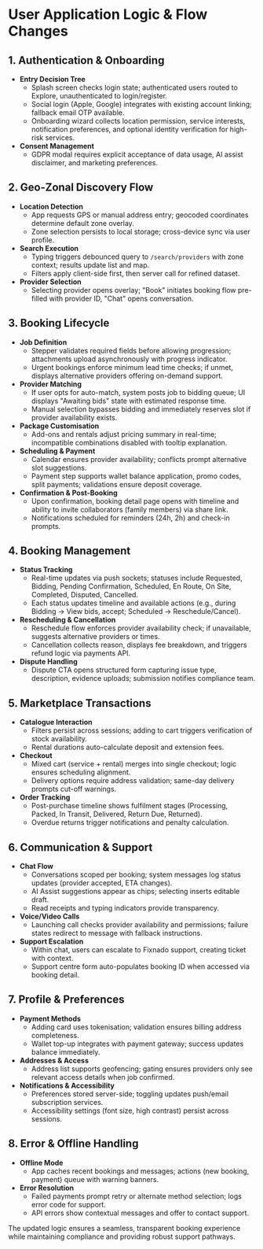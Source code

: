 # User Application Logic & Flow Changes

## 1. Authentication & Onboarding
- **Entry Decision Tree**
  - Splash screen checks login state; authenticated users routed to Explore, unauthenticated to login/register.
  - Social login (Apple, Google) integrates with existing account linking; fallback email OTP available.
  - Onboarding wizard collects location permission, service interests, notification preferences, and optional identity verification for high-risk services.
- **Consent Management**
  - GDPR modal requires explicit acceptance of data usage, AI assist disclaimer, and marketing preferences.

## 2. Geo-Zonal Discovery Flow
- **Location Detection**
  - App requests GPS or manual address entry; geocoded coordinates determine default zone overlay.
  - Zone selection persists to local storage; cross-device sync via user profile.
- **Search Execution**
  - Typing triggers debounced query to `/search/providers` with zone context; results update list and map.
  - Filters apply client-side first, then server call for refined dataset.
- **Provider Selection**
  - Selecting provider opens overlay; "Book" initiates booking flow pre-filled with provider ID, "Chat" opens conversation.

## 3. Booking Lifecycle
- **Job Definition**
  - Stepper validates required fields before allowing progression; attachments upload asynchronously with progress indicator.
  - Urgent bookings enforce minimum lead time checks; if unmet, displays alternative providers offering on-demand support.
- **Provider Matching**
  - If user opts for auto-match, system posts job to bidding queue; UI displays "Awaiting bids" state with estimated response time.
  - Manual selection bypasses bidding and immediately reserves slot if provider availability exists.
- **Package Customisation**
  - Add-ons and rentals adjust pricing summary in real-time; incompatible combinations disabled with tooltip explanation.
- **Scheduling & Payment**
  - Calendar ensures provider availability; conflicts prompt alternative slot suggestions.
  - Payment step supports wallet balance application, promo codes, split payments; validations ensure deposit coverage.
- **Confirmation & Post-Booking**
  - Upon confirmation, booking detail page opens with timeline and ability to invite collaborators (family members) via share link.
  - Notifications scheduled for reminders (24h, 2h) and check-in prompts.

## 4. Booking Management
- **Status Tracking**
  - Real-time updates via push sockets; statuses include Requested, Bidding, Pending Confirmation, Scheduled, En Route, On Site, Completed, Disputed, Cancelled.
  - Each status updates timeline and available actions (e.g., during Bidding -> View bids, accept; Scheduled -> Reschedule/Cancel).
- **Rescheduling & Cancellation**
  - Reschedule flow enforces provider availability check; if unavailable, suggests alternative providers or times.
  - Cancellation collects reason, displays fee breakdown, and triggers refund logic via payments API.
- **Dispute Handling**
  - Dispute CTA opens structured form capturing issue type, description, evidence uploads; submission notifies compliance team.

## 5. Marketplace Transactions
- **Catalogue Interaction**
  - Filters persist across sessions; adding to cart triggers verification of stock availability.
  - Rental durations auto-calculate deposit and extension fees.
- **Checkout**
  - Mixed cart (service + rental) merges into single checkout; logic ensures scheduling alignment.
  - Delivery options require address validation; same-day delivery prompts cut-off warnings.
- **Order Tracking**
  - Post-purchase timeline shows fulfilment stages (Processing, Packed, In Transit, Delivered, Return Due, Returned).
  - Overdue returns trigger notifications and penalty calculation.

## 6. Communication & Support
- **Chat Flow**
  - Conversations scoped per booking; system messages log status updates (provider accepted, ETA changes).
  - AI Assist suggestions appear as chips; selecting inserts editable draft.
  - Read receipts and typing indicators provide transparency.
- **Voice/Video Calls**
  - Launching call checks provider availability and permissions; failure states redirect to message with fallback instructions.
- **Support Escalation**
  - Within chat, users can escalate to Fixnado support, creating ticket with context.
  - Support centre form auto-populates booking ID when accessed via booking detail.

## 7. Profile & Preferences
- **Payment Methods**
  - Adding card uses tokenisation; validation ensures billing address completeness.
  - Wallet top-up integrates with payment gateway; success updates balance immediately.
- **Addresses & Access**
  - Address list supports geofencing; gating ensures providers only see relevant access details when job confirmed.
- **Notifications & Accessibility**
  - Preferences stored server-side; toggling updates push/email subscription services.
  - Accessibility settings (font size, high contrast) persist across sessions.

## 8. Error & Offline Handling
- **Offline Mode**
  - App caches recent bookings and messages; actions (new booking, payment) queue with warning banners.
- **Error Resolution**
  - Failed payments prompt retry or alternate method selection; logs error code for support.
  - API errors show contextual messages and offer to contact support.

The updated logic ensures a seamless, transparent booking experience while maintaining compliance and providing robust support pathways.
